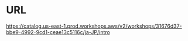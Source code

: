 # URL
https://catalog.us-east-1.prod.workshops.aws/v2/workshops/31676d37-bbe9-4992-9cd1-ceae13c5116c/ja-JP/intro

## 